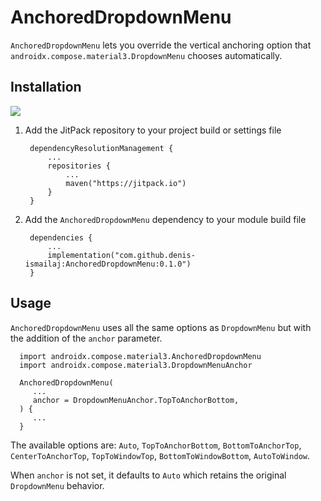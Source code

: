 # AnchoredDropdownMenu

`AnchoredDropdownMenu` lets you override the vertical anchoring option that
`androidx.compose.material3.DropdownMenu` chooses automatically.

## Installation

[![](https://jitpack.io/v/denis-ismailaj/AnchoredDropdownMenu.svg)](https://jitpack.io/#denis-ismailaj/AnchoredDropdownMenu)

1. Add the JitPack repository to your project build or settings file

        dependencyResolutionManagement {
            ...
            repositories {
                ...
                maven("https://jitpack.io")
            }
        }

2. Add the `AnchoredDropdownMenu` dependency to your module build file

        dependencies {
            ...
            implementation("com.github.denis-ismailaj:AnchoredDropdownMenu:0.1.0")
        }

## Usage

`AnchoredDropdownMenu` uses all the same options as `DropdownMenu` but with the addition of the 
`anchor` parameter.

      import androidx.compose.material3.AnchoredDropdownMenu
      import androidx.compose.material3.DropdownMenuAnchor

      AnchoredDropdownMenu(
         ...
         anchor = DropdownMenuAnchor.TopToAnchorBottom,
      ) { 
         ... 
      }

The available options are: `Auto`, `TopToAnchorBottom`, `BottomToAnchorTop`, `CenterToAnchorTop`,
`TopToWindowTop`, `BottomToWindowBottom`, `AutoToWindow`.

When `anchor` is not set, it defaults to `Auto` which retains the original `DropdownMenu` behavior.
